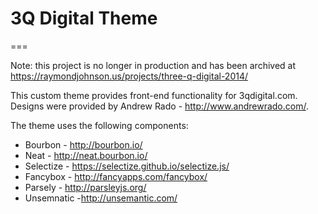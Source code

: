 # 3Q Digital Theme
===

Note: this project is no longer in production and has been archived at https://raymondjohnson.us/projects/three-q-digital-2014/

This custom theme provides front-end functionality for 3qdigital.com. Designs were provided by Andrew Rado - http://www.andrewrado.com/.

The theme uses the following components:

* Bourbon - http://bourbon.io/
* Neat - http://neat.bourbon.io/
* Selectize - https://selectize.github.io/selectize.js/
* Fancybox - http://fancyapps.com/fancybox/
* Parsely - http://parsleyjs.org/
* Unsemnatic -http://unsemantic.com/



